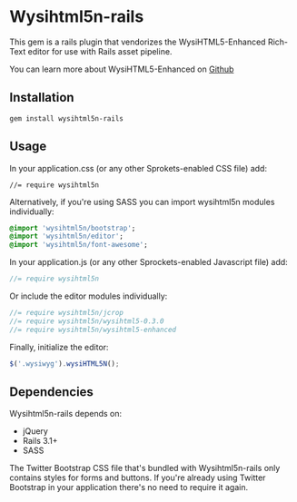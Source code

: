 # Wysihtml5n-rails

This gem is a rails plugin that vendorizes the WysiHTML5-Enhanced Rich-Text editor for use with Rails asset pipeline.

You can learn more about WysiHTML5-Enhanced on [Github](https://github.com/zohararad/wysihtml5n)

## Installation

```
gem install wysihtml5n-rails
```

## Usage

In your application.css (or any other Sprokets-enabled CSS file) add:

```
//= require wysihtml5n
```

Alternatively, if you're using SASS you can import wysihtml5n modules individually:

```sass
@import 'wysihtml5n/bootstrap';
@import 'wysihtml5n/editor';
@import 'wysihtml5n/font-awesome';
```

In your application.js (or any other Sprockets-enabled Javascript file) add:

```javascript
//= require wysihtml5n
```

Or include the editor modules individually:

```javascript
//= require wysihtml5n/jcrop
//= require wysihtml5n/wysihtml5-0.3.0
//= require wysihtml5n/wysihtml5-enhanced
```

Finally, initialize the editor:

```javascript
$('.wysiwyg').wysiHTML5N();
```

## Dependencies

Wysihtml5n-rails depends on:

* jQuery
* Rails 3.1+
* SASS

The Twitter Bootstrap CSS file that's bundled with Wysihtml5n-rails only contains styles for forms and buttons. If you're already using Twitter Bootstrap in your application there's no need to require it again.